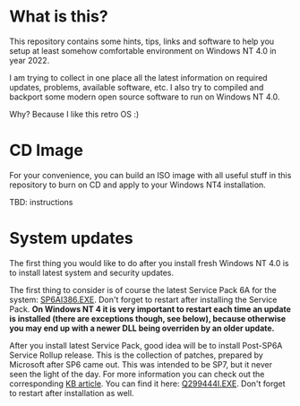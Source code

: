
What is this?
=============

This repository contains some hints, tips, links and software to
help you setup at least somehow comfortable environment on
Windows NT 4.0 in year 2022.

I am trying to collect in one place all the latest information on
required updates, problems, available software, etc. I also try to
compiled and backport some modern open source software to run on
Windows NT 4.0.

Why? Because I like this retro OS :)

CD Image
========

For your convenience, you can build an ISO image with all useful
stuff in this repository to burn on CD and apply to your Windows NT4
installation.

TBD: instructions

System updates
==============

The first thing you would like to do after you install fresh Windows NT 4.0
is to install latest system and security updates.

The first thing to consider is of course the latest Service Pack 6A for
the system: [SP6AI386.EXE](CD/SOFTWARE/UPDATES/SP6AI386.EXE). Don't forget to
restart after installing the Service Pack. **On Windows NT 4 it is very important to
restart each time an update is installed (there are exceptions though, see below),
because otherwise you may end up with a newer DLL being overriden by an older update.**

After you install latest Service Pack, good idea will be to install Post-SP6A
Service Rollup release. This is the collection of patches, prepared by Microsoft
after SP6 came out. This was intended to be SP7, but it never seen the light of the day.
For more information you can check out the corresponding
[KB article](https://github.com/jeffpar/kbarchive/tree/master/kb/299/Q299444).
You can find it here: [Q299444I.EXE](CD/SOFTWARE/UPDATES/Q299444I.EXE). Don't forget
to restart after installation as well.
